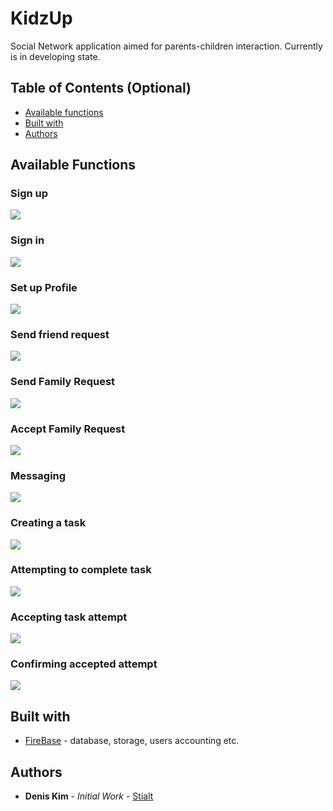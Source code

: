 # KidzUp

Social Network application aimed for parents-children interaction.
Currently is in developing state.

## Table of Contents (Optional)

- [Available functions](#available-functions)
- [Built with](#built-with)
- [Authors](#authors)

## Available Functions

### Sign up
![](Demos/01-Register.gif)

### Sign in
![](Demos/02-Login.gif)

### Set up Profile
![](Demos/03-Profile.gif)

### Send friend request
![](Demos/04-Friend.gif)

### Send Family Request
![](Demos/05-Family-Send.gif)

### Accept Family Request
![](Demos/06-Family-Accept.gif)

### Messaging
![](Demos/07-Messaging.gif)

### Creating a task
![](Demos/08-Task-Create.gif)

### Attempting to complete task
![](Demos/09-Task-Attempt.gif)

### Accepting task attempt
![](Demos/10-Task-Accept.gif)

### Confirming accepted attempt
![](Demos/11-Task-Confirm.gif)

## Built with
* [FireBase](https://firebase.google.com/) - database, storage, users accounting etc.

## Authors
* **Denis Kim** - *Initial Work* - [Stialt](https://github.com/Stialt)
